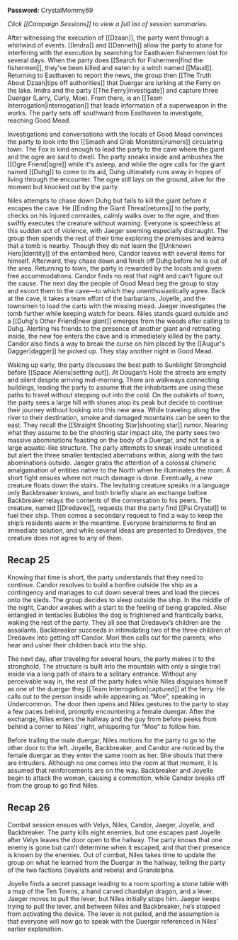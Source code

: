 **Password:** CrystalMommy69

*Click [[Campaign Sessions]] to view a full list of session summaries.*

After witnessing the execution of [[Dzaan]], the party went through a whirlwind of events. [[Imdra]] and [[Danneth]] allow the party to atone for interfering with the execution by searching for Easthaven fishermen lost for several days. When the party does [[Search for Fishermen|find the fishermen]], they've been killed and eaten by a witch named [[Maud]]. Returning to Easthaven to report the news, the group then [[The Truth About Dzaan|tips off authorities]] that Duergar are lurking at the Ferry on the lake. Imdra and the party [[The Ferry|investigate]] and capture three Duergar (Larry, Curly, Moe). From there, is an [[Team Interrogation|interrogation]] that leads information of a superweapon in the works. The party sets off southward from Easthaven to investigate, reaching Good Mead.

Investigations and conversations with the locals of Good Mead convinces the party to look into the [[Smash and Grab Monsters|rumors]] circulating town. The Fox is kind enough to lead the party to the cave where the giant and the ogre are said to dwell. The party sneaks inside and ambushes the [[Ogre Friend|ogre]] while it's asleep, and while the ogre calls for the giant named [[Duhg]] to come to its aid, Duhg ultimately runs away in hopes of living through the encounter. The ogre still lays on the ground, alive for the moment but knocked out by the party.

Niles attempts to chase down Duhg but fails to kill the giant before it escapes the cave. He [[Ending the Giant Threat|returns]] to the party, checks on his injured comrades, calmly walks over to the ogre, and then swiftly executes the creature without warning. Everyone is speechless at this sudden act of violence, with Jaeger seeming especially distraught. The group then spends the rest of their time exploring the premises and learns that a tomb is nearby. Though they do not learn the [[Unknown Hero|identity]] of the entombed hero, Candor leaves with several items for himself. Afterward, they chase down and finish off Duhg before he is out of the area. Returning to town, the party is rewarded by the locals and given free accommodations. Candor finds no rest that night and can’t figure out the cause. The next day the people of Good Mead beg the group to stay and escort them to the cave—to which they unenthusiastically agree. Back at the cave, it takes a team effort of the barbarians, Joyelle, and the townsmen to load the carts with the missing mead. Jaeger investigates the tomb further while keeping watch for bears. Niles stands guard outside and a [[Duhg's Other Friend|new giant]] emerges from the woods after calling to Duhg. Alerting his friends to the presence of another giant and retreating inside, the new foe enters the cave and is immediately killed by the party. Candor also finds a way to break the curse on him placed by the [[Augur's Dagger|dagger]] he picked up. They stay another night in Good Mead.

Waking up early, the party discusses the best path to Sunblight Stronghold before [[Space Aliens|setting out]]. At Dougan’s Hole the streets are empty and silent despite arriving mid-morning. There are walkways connecting buildings, leading the party to assume that the inhabitants are using these paths to travel without stepping out into the cold. On the outskirts of town, the party sees a large hill with stones atop its peak but decide to continue their journey without looking into this new area. While traveling along the river to their destination, smoke and damaged mountains can be seen to the east. They recall the [[Straight Shooting Star|shooting star]] rumor. Nearing what they assume to be the shooting star impact site, the party sees two massive abominations feasting on the body of a Duergar, and not far is a large aquatic-like structure. The party attempts to sneak inside unnoticed but alert the three smaller tentacled aberrations within, along with the two abominations outside. Jaeger grabs the attention of a colossal chimeric amalgamation of entities native to the North when he illuminates the room. A short fight ensues where not much damage is done. Eventually, a new creature floats down the stairs. The levitating creature speaks in a language only Backbreaker knows, and both briefly share an exchange before Backbreaker relays the contents of the conversation to his peers. The creature, named [[Dredavex]], requests that the party find [[Psi Crystal]] to fuel their ship. Then comes a secondary request to find a way to keep the ship’s residents warm in the meantime. Everyone brainstorms to find an immediate solution, and while several ideas are presented to Dredavex, the creature does not agree to any of them.

## Recap 25
Knowing that time is short, the party understands that they need to continue. Candor resolves to build a bonfire outside the ship as a contingency and manages to cut down several trees and load the pieces onto the sleds. The group decides to sleep outside the ship. In the middle of the night, Candor awakes with a start to the feeling of being grappled. Also entangled in tentacles Bubbles the dog is frightened and frantically barks, waking the rest of the party. They all see that Dredavex’s children are the assailants. Backbreaker succeeds in intimidating two of the three children of Dredavex into getting off Candor. Mori then calls out for the parents, who hear and usher their children back into the ship. 

The next day, after traveling for several hours, the party makes it to the stronghold. The structure is built into the mountain with only a single trail inside via a long path of stairs to a solitary entrance.  Without any perceivable way in, the rest of the party hides while Niles disguises himself as one of the duergar they [[Team Interrogation|captured]]  at the ferry. He calls out to the person inside while appearing as “Moe”, speaking in Undercommon. The door then opens and Niles gestures to the party to stay a few paces behind, promptly encountering a female duergar. After the exchange, Niles enters the hallway and the guy from before peeks from behind a corner to Niles’ right, whispering for “Moe” to follow him. 

Before trailing the male duergar, Niles motions for the party to go to the other door to the left. Joyelle, Backbreaker, and Candor are noticed by the female duergar as they enter the same room as her. She shouts that there are intruders. Although no one comes into the room at that moment, it is assumed that reinforcements are on the way. Backbreaker and Joyelle begin to attack the woman, causing a commotion, while Candor breaks off from the group to go find Niles.

## Recap 26
Combat session ensues with Velys, Niles, Candor, Jaeger, Joyelle, and Backbreaker. The party kills eight enemies, but one escapes past Joyelle after Velys leaves the door open to the hallway. The party knows that one enemy is gone but can’t determine when it escaped, and that their presence is known by the enemies. Out of combat, Niles takes time to update the group on what he learned from the Duergar in the hallway, telling the party of the two factions (loyalists and rebels) and Grandolpha. 

Joyelle finds a secret passage leading to a room sporting a stone table with a map of the Ten Towns, a hand carved chardalyn dragon, and a lever. Jaeger moves to pull the lever, but Niles initially stops him. Jaeger keeps trying to pull the lever, and between Niles and Backbreaker, he’s stopped from activating the device. The lever is not pulled, and the assumption is that everyone will now go to speak with the Duergar referenced in Niles' earlier explanation.